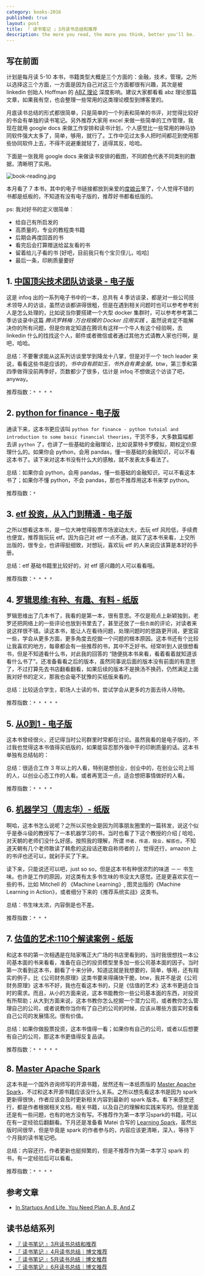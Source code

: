 ```yaml
---
category: books-2016
published: true
layout: post
title: 『 读书笔记 』3月读书总结和推荐
description: the more you read, the more you think, better you'll be.
---
```



## 写在前面

计划是每月读 5-10 本书，书籍类型大概是三个方面的：金融，技术，管理。之所以选择这三个方面，一方面是因为自己对这三个方面都很有兴趣，其次是被 linkedin 创始人 Hoffman 的 [ABZ 理论](http://techcrunch.com/2012/02/14/in-startups-and-life-you-need-plan-a-b-and-z/) 深度影响。建议大家都看看 abz 理论那篇文章，如果我有空，也会整理一些常用的这类理论模型到博客里的。

月底读书总结的形式都很简单，只是简单的一个列表和简单的书评，对觉得比较好的书会有单独的读书笔记。另外推荐大家用 excel 来做一些简单的工作管理，我现在就用 google docs 来做工作安排和读书计划，个人感觉比一些常用的神马协同软件强大太多了，简单，够用，就行了。工作中见过太多人把时间都花到使用那些协同软件上去，不得不说避重就轻了，适得其反，哈哈。

下面是一张我用 google docs 来做读书安排的截图，不同颜色代表不同类别的数据，清晰明了实用。

![book-reading.jpg](../images/book-reading.jpg)

本月看了 7 本书，其中的电子书链接都放到亲爱的[度娘云](http://pan.baidu.com/s/1pL26FZd)里了，个人觉得不错的书都是纸板的，不知道有没有电子版的，推荐好书都看纸版的。

ps: 我对好书的定义很简单：

- 给自己有所启发的
- 高质量的，专业的教程类书籍
- 后期会再度回首的书
- 看完后会打算赠送给盆友看的书
- 留着给儿子看的书 [好吧，目前我只有个宝贝侄儿，哈哈]
- 最后一条，印刷质量要好



## 1. [中国顶尖技术团队访谈录 - 电子版](http://pan.baidu.com/s/1pL26FZd)

这是 infoq 出的一系列电子书中的一本，总共有 4 季访谈录，都是对一些公司技术领导人的访谈，虽然访谈都讲得很粗，但是在遇到相关问题时也可以参考参考别人是怎么处理的，比如说当你要搭建一个大型 docker 集群时，可以参考参考第二季访谈录中这篇 *腾讯罗韩梅 :万台规模的 Docker 应用实践* ，虽然说肯定不能解决你的所有问题，但是你肯定知道在腾讯有这样一个牛人有这个经验啊，去 linkedin 什么的找找这个人，邮件或者微信或者通过其他方式请教人家也行啊，是吧，哈哈。

总结：不要奢求能从这系列访谈里学到降龙十八掌，但是对于一个 tech leader 来说，看看这些书是应该的，*书中自有颜如玉，书外自有黄金屋*。btw，第三季和第四季做得没前两季好，页数都少了很多，估计是 infoq 不想做这个访谈了吧，anyway。

推荐指数：`* * * *`

## 2. [python for finance - 电子版](http://pan.baidu.com/s/1pL26FZd)

通读下来，这本书更应该叫 `python for finance - python tutoial and introduction to some basic financial theories`，干货不多，大多数篇幅都去讲 `python` 了，也讲了一些基础的金融理论，比如说蒙特卡罗模拟，期权定价原理什么的。如果你会 python，会用 pandas，懂一些基础的金融知识，可以不看这本书了。读下来对这本书没有什么大的感触，就不发表太多看法了。

总结：如果你会 python，会用 pandas，懂一些基础的金融知识，可以不看这本书了；如果你不懂 python，不会 pandas，那也不推荐用这本书来学 python。

推荐指数：`*`


## 3. [etf 投资，从入门到精通 - 电子版](http://pan.baidu.com/s/1pL26FZd)

之所以想看这本书，是一位大神觉得股票市场波动太大，去玩 etf 风险低，手续费也便宜，推荐我玩玩 etf。因为自己对 etf 一点不通，就买了这本书来看，上交所出版的，很专业，也讲得挺细致，对想玩，喜欢玩 etf 的人来说应该算是本好的手册。

总结：etf 基础书籍里比较好的，对 etf 感兴趣的人可以看看哦。

推荐指数：`* * * *`


## 4. [罗辑思维:有种、有趣、有料 - 纸版](http://www.amazon.cn/%E7%BD%97%E8%BE%91%E6%80%9D%E7%BB%B4-%E6%9C%89%E7%A7%8D-%E6%9C%89%E8%B6%A3-%E6%9C%89%E6%96%99-%E7%BD%97%E6%8C%AF%E5%AE%87/dp/B00FVHA2F0/ref=sr_1_1?ie=UTF8&qid=1459046888&sr=8-1&keywords=%E9%80%BB%E8%BE%91%E6%80%9D%E7%BB%B4)

罗辑思维出了几本书了，我看的是第一本，很有意思。不仅是观点上新颖独到，老罗还把网络上的一些评论也放到书里去了，甚至还放了一些`负面`的评论，对读者来说这样很不错。读这本书，能让人在看待问题，处理问题时的思路更开阔，更宽容一些，学会从更多方面，更多角度去挖掘一个问题的根本原因。这本书还有个比较让我喜欢的地方，每章都会有一些推荐的书，其中不乏好书。经常听到人说很想看书，但是不知道看什么书，对此我的回答的 “随便挑本书来看，看着看着就知道该看什么书了”。还准备看看之后的版本，虽然同事说后面的版本没有前面的有意思了，不过打算先去书店翻看翻看，如果后续的版本不是换汤不换药，仍然满足上面我对好书的定义，那我也会毫不犹豫的买纸版来看的。

总结：比较适合学生，职场人士读的书，尝试学会从更多的方面去待人待物。

推荐指数：`* * * * *`


## 5. [从0到1 - 电子版](http://pan.baidu.com/s/1pL26FZd)

这本书曾经很火，还记得当时公司群里时常都在讨论。虽然我看的是电子版的，不过我也觉得这本书值得买纸版的，如果能容忍那外强中干的印刷质量的话。这本书单独有总结帖的：

总结：很适合工作 3 年以上的人看，特别是想创业，创业中的，在创业公司上班的人，以创业心态工作的人看。或者再宽泛一点，适合想把事情做好的人看。

推荐指数：`* * * *`


## 6. [机器学习（周志华）- 纸版](http://www.amazon.cn/%E6%9C%BA%E5%99%A8%E5%AD%A6%E4%B9%A0-%E5%91%A8%E5%BF%97%E5%8D%8E/dp/B01ARKEV1G/ref=sr_1_1?ie=UTF8&qid=1459046918&sr=8-1&keywords=%E6%9C%BA%E5%99%A8%E5%AD%A6%E4%B9%A0)

啊哈，这本书怎么说呢？之所以买他全是因为同事朋友圈里的一篇转发，说这个似乎是泰斗级的教授写了一本机器学习的书，当时也看了下这个教授的介绍 *[* 哈哈，对天朝的老师们没什么好感。按照我的理解，所谓 `师者，传道，授业，解惑也`，不知道天朝有几个老师敢读了韩愈的这段话还敢自称师者的 *]*，觉得还行，amazon 上的书评也还可以，就剁手买了下来。

读下来，只能说还可以吧，just so so，但是这本书有种很浓烈的味道 －－ 书生味。也许是工作的原因，对这类有太多书生味的书没太大感觉。还是更喜欢实在一些的书，比如 Mitchell 的 《Machine Learning》, 图灵出版的《Machine Learning in Action》，或者细分下来的《推荐系统实战》这类书。

总结：书生味太浓，内容倒是也不差。

推荐指数：`* * *`


## 7. [估值的艺术:110个解读案例 - 纸版](http://www.amazon.cn/%E4%BC%B0%E5%80%BC%E7%9A%84%E8%89%BA%E6%9C%AF-110%E4%B8%AA%E8%A7%A3%E8%AF%BB%E6%A1%88%E4%BE%8B-%E5%B0%BC%E5%8F%A4%E6%8B%89%E6%96%AF%C2%B7%E6%96%AF%E5%AF%86%E5%BE%B7%E6%9E%97/dp/B014D1MC5W/ref=sr_1_1?ie=UTF8&qid=1459046933&sr=8-1&keywords=%E4%BC%B0%E5%80%BC%E7%9A%84%E8%89%BA%E6%9C%AF)

和这本书的第一次相遇是在陆家嘴正大广场的书店里看到的，当时我很想找一本公司基本面的书来看看，准备在自己的投资模型里多加一些公司基本面的因子。当时第一次看到这本书，翻看了十来分钟，知道这就是我想要的，简单，够用，还有翔实的例子，比《公司财务原理》这类书要来得痛快干脆，btw，我并不是说《公司财务原理》这本书不好，我也在看这本书的，只是《估值的艺术》这本书更适合当时的需求。而且，从小的方面来说，这本书能教你一些公司基本面的东西，对投资有所帮助；从大到方面来说，这本书教你怎么挖掘一个潜力公司，或者教你怎么管理自己的公司，或者说教你当你有了自己的公司的时候，应该从哪些方面实时查看自己公司的发展情况。很有价值。

总结：如果你做股票投资，这本书值得一看；如果你有自己的公司，或者以后想要有自己的公司，那这本书更值得反复品读。

推荐指数：`* * * * *`

## 8. [Master Apache Spark](https://www.gitbook.com/book/jaceklaskowski/mastering-apache-spark/details)

这本书是一个国外咨询师写的开源书籍，居然还有一本纸质版的 [Master Apache Spark](http://shop.oreilly.com/product/9781783987146.do)，不过和这本开源书籍应该没什么关系。之所以想先看这本书是因为 spark 更新得很快，作者应该会及时更新相关内容到最新的 spark 版本。看下来感觉还行，都是作者根据相关文档，相关书籍，以及自己的理解和实践来写的。但是里面还是有一些问题，也有的地方没有写。不推荐作为第一本学习spark的书籍，可以在有一定经验后翻翻看。下月还是准备看 Matei 合写的 [Learning Spark](http://shop.oreilly.com/product/0636920028512.do)，虽然出版时间很早，但是毕竟是 spark 的作者参与的，内容应该更清晰，深入，等待下个月我的读书笔记吧。

总结：内容还行，作者更新也挺频繁的，但是不推荐作为第一本学习 spark 的书，有一定经验后可以看看。

推荐指数：`* * * *`


## 参考文章

- [In Startups And Life, You Need Plan A, B, And Z](http://techcrunch.com/2012/02/14/in-startups-and-life-you-need-plan-a-b-and-z/)

## 读书总结系列


- [『 读书笔记 』3月读书总结和推荐](../books-recommend-and-summarize-on-mar-2016)
- [『 读书笔记 』4月读书总结｜博文推荐](../books-recommend-and-summarize-on-apr-2016)
- [『 读书笔记 』5月读书总结｜博文推荐](../books-recommend-and-summarize-on-May-2016)
- [『 读书笔记 』6月读书总结｜博文推荐](../books-recommend-and-summarize-on-June-2016)
